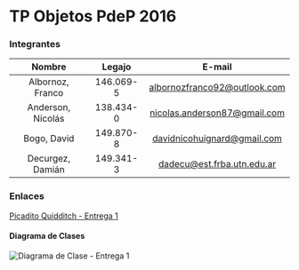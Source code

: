 # TP Objetos PdeP 2016

### Integrantes

| Nombre | Legajo | E-mail |
| :-------: | :------: | :-----: |
| Albornoz, Franco   | 146.069-5      | albornozfranco92@outlook.com   |
| Anderson, Nicolás   | 138.434-0     | nicolas.anderson87@gmail.com |
| Bogo, David   | 149.870-8     | davidnicohuignard@gmail.com |
| Decurgez, Damián   | 149.341-3     | dadecu@est.frba.utn.edu.ar |


### Enlaces 

[Picadito Quidditch - Entrega 1](https://docs.google.com/document/d/1DuPcu8Y_oYFDKzOBXCwsJVZwqgTzFhRZYaNvBqxfT_Q/edit#)

#### Diagrama de Clases 



![Diagrama de Clase - Entrega 1](https://github.com/Jaxidox/TP-Objetos-PdeP-2016/blob/master/Entrega%201/Diagrama%20de%20Clases%20-%20Entrega1.png "Diagrama de Clase - Entrega 1")
